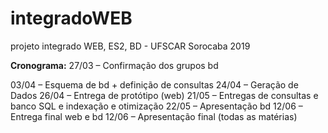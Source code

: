 # integradoWEB
projeto integrado WEB, ES2, BD - UFSCAR Sorocaba 2019

**Cronograma:**
27/03 – Confirmação dos grupos bd

03/04 – Esquema de bd + definição de consultas
24/04 – Geração de Dados
26/04 – Entrega de protótipo (web)
21/05 – Entregas de consultas e banco SQL e indexação e otimização
22/05 – Apresentação bd
12/06 – Entrega final web e bd
12/06 – Apresentação final (todas as matérias)
